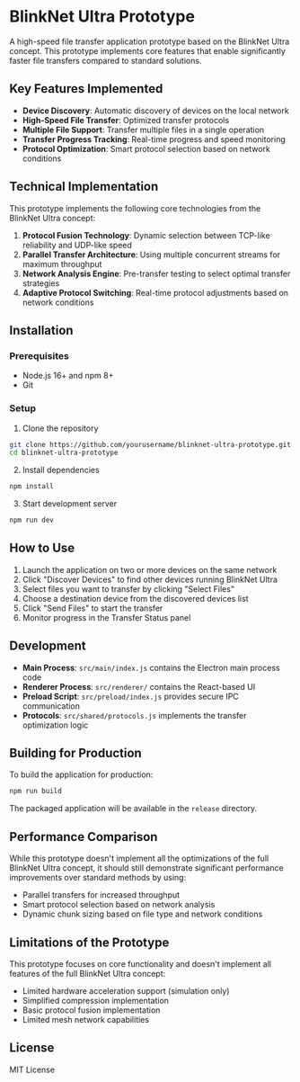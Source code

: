 # BlinkNet Ultra Prototype

A high-speed file transfer application prototype based on the BlinkNet Ultra concept. This prototype implements core features that enable significantly faster file transfers compared to standard solutions.

## Key Features Implemented

- **Device Discovery**: Automatic discovery of devices on the local network
- **High-Speed File Transfer**: Optimized transfer protocols
- **Multiple File Support**: Transfer multiple files in a single operation
- **Transfer Progress Tracking**: Real-time progress and speed monitoring
- **Protocol Optimization**: Smart protocol selection based on network conditions

## Technical Implementation

This prototype implements the following core technologies from the BlinkNet Ultra concept:

1. **Protocol Fusion Technology**: Dynamic selection between TCP-like reliability and UDP-like speed
2. **Parallel Transfer Architecture**: Using multiple concurrent streams for maximum throughput
3. **Network Analysis Engine**: Pre-transfer testing to select optimal transfer strategies
4. **Adaptive Protocol Switching**: Real-time protocol adjustments based on network conditions

## Installation

### Prerequisites

- Node.js 16+ and npm 8+
- Git

### Setup

1. Clone the repository
```bash
git clone https://github.com/yourusername/blinknet-ultra-prototype.git
cd blinknet-ultra-prototype
```

2. Install dependencies
```bash
npm install
```

3. Start development server
```bash
npm run dev
```

## How to Use

1. Launch the application on two or more devices on the same network
2. Click "Discover Devices" to find other devices running BlinkNet Ultra
3. Select files you want to transfer by clicking "Select Files"
4. Choose a destination device from the discovered devices list
5. Click "Send Files" to start the transfer
6. Monitor progress in the Transfer Status panel

## Development

- **Main Process**: `src/main/index.js` contains the Electron main process code
- **Renderer Process**: `src/renderer/` contains the React-based UI
- **Preload Script**: `src/preload/index.js` provides secure IPC communication
- **Protocols**: `src/shared/protocols.js` implements the transfer optimization logic

## Building for Production

To build the application for production:

```bash
npm run build
```

The packaged application will be available in the `release` directory.

## Performance Comparison

While this prototype doesn't implement all the optimizations of the full BlinkNet Ultra concept, it should still demonstrate significant performance improvements over standard methods by using:

- Parallel transfers for increased throughput
- Smart protocol selection based on network analysis
- Dynamic chunk sizing based on file type and network conditions

## Limitations of the Prototype

This prototype focuses on core functionality and doesn't implement all features of the full BlinkNet Ultra concept:

- Limited hardware acceleration support (simulation only)
- Simplified compression implementation
- Basic protocol fusion implementation
- Limited mesh network capabilities

## License

MIT License
